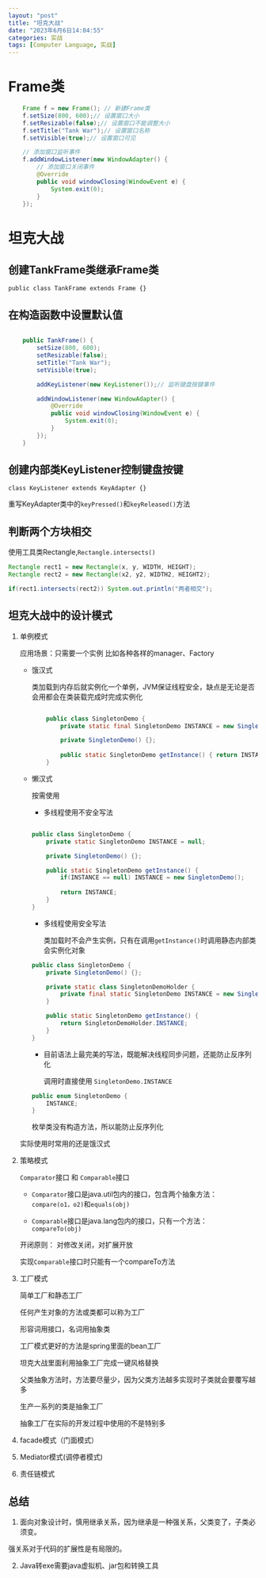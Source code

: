```yaml
---
layout: "post"
title: "坦克大战"
date: "2023年6月6日14:04:55"
categories: 实战
tags: [Computer Language, 实战]
---
```


# Frame类

```java
    Frame f = new Frame(); // 新建Frame类
    f.setSize(800, 600);// 设置窗口大小
    f.setResizable(false);// 设置窗口不能调整大小
    f.setTitle("Tank War");// 设置窗口名称
    f.setVisible(true);// 设置窗口可见

    // 添加窗口监听事件
    f.addWindowListener(new WindowAdapter() {
        // 添加窗口关闭事件
        @Override
        public void windowClosing(WindowEvent e) {
            System.exit(0);
        }
    });
```

# 坦克大战

## 创建TankFrame类继承Frame类
`public class TankFrame extends Frame {}`

## 在构造函数中设置默认值

```java

    public TankFrame() {
        setSize(800, 600);
        setResizable(false);
        setTitle("Tank War");
        setVisible(true);

        addKeyListener(new KeyListener());// 监听键盘按键事件

        addWindowListener(new WindowAdapter() {
            @Override
            public void windowClosing(WindowEvent e) {
                System.exit(0);
            }
        });
    }

```

## 创建内部类KeyListener控制键盘按键

`class KeyListener extends KeyAdapter {}`

重写KeyAdapter类中的`keyPressed()`和`keyReleased()`方法


## 判断两个方块相交

使用工具类Rectangle,`Rectangle.intersects()`

```java
Rectangle rect1 = new Rectangle(x, y, WIDTH, HEIGHT);
Rectangle rect2 = new Rectangle(x2, y2, WIDTH2, HEIGHT2);

if(rect1.intersects(rect2)) System.out.println("两者相交");

```

## 坦克大战中的设计模式

1. 单例模式

    应用场景：只需要一个实例 比如各种各样的manager、Factory

    - 饿汉式

        类加载到内存后就实例化一个单例，JVM保证线程安全，缺点是无论是否会用都会在类装载完成时完成实例化

        ```java

            public class SingletonDemo {
                private static final SingletonDemo INSTANCE = new SingletonDemo();

                private SingletonDemo() {};
                
                public static SingletonDemo getInstance() { return INSTANCE; }    
            }
        ```
    
    - 懒汉式

        按需使用
        
        - 多线程使用不安全写法

        ```java

        public class SingletonDemo {
            private static SingletonDemo INSTANCE = null;

            private SingletonDemo() {};

            public static SingletonDemo getInstance() {
                if(INSTANCE == null) INSTANCE = new SingletonDemo();
                
                return INSTANCE;
            }
        }

        ```

        - 多线程使用安全写法
            
            类加载时不会产生实例，只有在调用`getInstance()`时调用静态内部类会实例化对象

        ```java
        public class SingletonDemo {
            private SingletonDemo() {};

            private static class SingletonDemoHolder {
                private final static SingletonDemo INSTANCE = new SingletonDemo();
            }

            public static SingletonDemo getInstance() {
                return SingletonDemoHolder.INSTANCE;
            }
        }
        ```

        - 目前语法上最完美的写法，既能解决线程同步问题，还能防止反序列化

            调用时直接使用 `SingletonDemo.INSTANCE`

        ```java
        public enum SingletonDemo {
            INSTANCE;
        }
        ```

        枚举类没有构造方法，所以能防止反序列化

    实际使用时常用的还是饿汉式


2. 策略模式

    `Comparator`接口 和 `Comparable`接口

    - `Comparator`接口是java.util包内的接口，包含两个抽象方法： `compare(o1，o2)`和`equals(obj)`

    - `Comparable`接口是java.lang包内的接口，只有一个方法： `compareTo(obj)`

    开闭原则： 对修改关闭，对扩展开放

    实现`Comparable`接口时只能有一个compareTo方法

3. 工厂模式

    简单工厂和静态工厂

    任何产生对象的方法或类都可以称为工厂

    形容词用接口，名词用抽象类

    工厂模式更好的方法是spring里面的bean工厂

    坦克大战里面利用抽象工厂完成一键风格替换

    父类抽象方法时，方法要尽量少，因为父类方法越多实现时子类就会要覆写越多

    生产一系列的类是抽象工厂
    
    抽象工厂在实际的开发过程中使用的不是特别多


4. facade模式（门面模式）

5. Mediator模式(调停者模式)

6. 责任链模式

## 总结

1. 面向对象设计时，慎用继承关系，因为继承是一种强关系，父类变了，子类必须变。

强关系对于代码的扩展性是有局限的。

2. Java转exe需要java虚拟机、jar包和转换工具